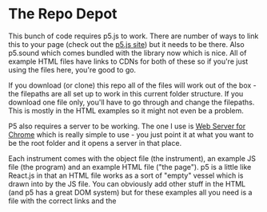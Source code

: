 # The Repo Depot

This bunch of code requires p5.js to work.  There are number of ways to link this to your page (check out the [p5.js site](https://p5js.org/get-started/)) but it needs to be there. Also p5.sound which comes bundled with the library now which is nice.  All of example HTML files have links to CDNs for both of these so if you're just using the files here, you're good to go.

If you download (or clone) this repo all of the files will work out of the box - the filepaths are all set up to work in this current folder structure.  If you download one file only, you'll have to go through and change the filepaths.  This is mostly in the HTML examples so it might not even be a problem.

P5 also requires a server to be working.  The one I use is [Web Server for Chrome](https://chrome.google.com/webstore/detail/web-server-for-chrome/ofhbbkphhbklhfoeikjpcbhemlocgigb?hl=en) which is really simple to use - you just point it at what you want to be the root folder and it opens a server in that place.

Each instrument comes with the object file (the instrument), an example JS file (the program) and an example HTML file ("the page").  p5 is a little like React.js in that an HTML file works as a sort of "empty" vessel which is drawn into by the JS file.  You can obviously add other stuff in the HTML (and p5 has a great DOM system) but for these examples all you need is a file with the correct <head> links and the <script> which points to the example JS file.  This latter does all of the work and renders into the browser window. Neat.

Each instrument is a so-called "object".  This is an external file which you reference in your JS code.  The "name" of the object is the wrapper function in the object file.  For example, the glitchy sampler object is wrapped in a function called "fracture" so that is the name you reference in your code.  It is instantiated with "new" and, in some instances, can be supplied with arguments for initial setup.  If you're working in p5 then this is best done in the setup() part.  If you're not then I guess you can do what you want:
```
let zillophone = new lifeform("carbon-based","silicon-based");
zillophone.bringLove();
zillophone.breakItsLegs();
```
in this case we have an object called lifeform, for some reason, with a method bringLove().  Each instrument comes with all of the methods I ended up using for my project but it is really easy to add some more into the object code:
```
this.dentalPlan = function() {
      return ("lisa needs braces")
};
```
if you plan to just drop these instruments into your site then you're in luck!  They will all work out of the box if linked in the <head> section of your page.  Some instruments that are sample-based will require an array of strings representing filepaths for soundfiles - these are all labelled.  Have fun making mint tunes.
